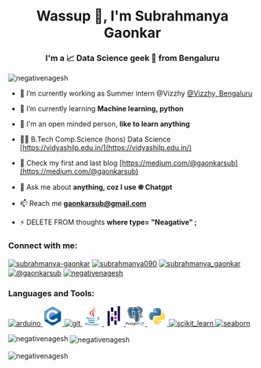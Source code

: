 <h1 align="center">Wassup 🙏, I'm Subrahmanya Gaonkar</h1>
<h3 align="center">I'm a 📈 Data Science geek 🥷 from Bengaluru</h3>

<p align="left"> <img src="https://komarev.com/ghpvc/?username=negativenagesh&label=Profile%20views&color=0e75b6&style=flat" alt="negativenagesh" /> </p>

- 🔭 I’m currently working as Summer intern @Vizzhy [@Vizzhy, Bengaluru](https://www.linkedin.com/company/vizzhy)

- 🌱 I’m currently learning **Machine learning, python**

- 👀 I'm an open minded person, **like to learn anything**

- 🧑‍🎓 B.Tech Comp.Science (hons) Data Science [https://vidyashilp.edu.in/](https://vidyashilp.edu.in/)

- 🧠 Check my first and last blog [https://medium.com/@gaonkarsub](https://medium.com/@gaonkarsub)

- 💬 Ask me about **anything, coz I use ֎ Chatgpt**

- 📫 Reach me **gaonkarsub@gmail.com**

- ⚡ DELETE FROM thoughts **where type= "Neagative" ;**

<h3 align="left">Connect with me:</h3>
<p align="left">
<a href="https://linkedin.com/in/subrahmanya-gaonkar" target="blank"><img align="center" src="https://raw.githubusercontent.com/rahuldkjain/github-profile-readme-generator/master/src/images/icons/Social/linked-in-alt.svg" alt="subrahmanya-gaonkar" height="30" width="40" /></a>
<a href="https://kaggle.com/subrahmanya090" target="blank"><img align="center" src="https://raw.githubusercontent.com/rahuldkjain/github-profile-readme-generator/master/src/images/icons/Social/kaggle.svg" alt="subrahmanya090" height="30" width="40" /></a>
<a href="https://instagram.com/subrahmanya_gaonkar" target="blank"><img align="center" src="https://raw.githubusercontent.com/rahuldkjain/github-profile-readme-generator/master/src/images/icons/Social/instagram.svg" alt="subrahmanya_gaonkar" height="30" width="40" /></a>
<a href="https://medium.com/@gaonkarsub" target="blank"><img align="center" src="https://raw.githubusercontent.com/rahuldkjain/github-profile-readme-generator/master/src/images/icons/Social/medium.svg" alt="@gaonkarsub" height="30" width="40" /></a>
<a href="https://www.leetcode.com/negativenagesh" target="blank"><img align="center" src="https://raw.githubusercontent.com/rahuldkjain/github-profile-readme-generator/master/src/images/icons/Social/leet-code.svg" alt="negativenagesh" height="30" width="40" /></a>
</p>

<h3 align="left">Languages and Tools:</h3>
<p align="left"> <a href="https://www.arduino.cc/" target="_blank" rel="noreferrer"> <img src="https://cdn.worldvectorlogo.com/logos/arduino-1.svg" alt="arduino" width="40" height="40"/> </a> <a href="https://www.cprogramming.com/" target="_blank" rel="noreferrer"> <img src="https://raw.githubusercontent.com/devicons/devicon/master/icons/c/c-original.svg" alt="c" width="40" height="40"/> </a> <a href="https://git-scm.com/" target="_blank" rel="noreferrer"> <img src="https://www.vectorlogo.zone/logos/git-scm/git-scm-icon.svg" alt="git" width="40" height="40"/> </a> <a href="https://www.java.com" target="_blank" rel="noreferrer"> <img src="https://raw.githubusercontent.com/devicons/devicon/master/icons/java/java-original.svg" alt="java" width="40" height="40"/> </a> <a href="https://pandas.pydata.org/" target="_blank" rel="noreferrer"> <img src="https://raw.githubusercontent.com/devicons/devicon/2ae2a900d2f041da66e950e4d48052658d850630/icons/pandas/pandas-original.svg" alt="pandas" width="40" height="40"/> </a> <a href="https://www.postgresql.org" target="_blank" rel="noreferrer"> <img src="https://raw.githubusercontent.com/devicons/devicon/master/icons/postgresql/postgresql-original-wordmark.svg" alt="postgresql" width="40" height="40"/> </a> <a href="https://www.python.org" target="_blank" rel="noreferrer"> <img src="https://raw.githubusercontent.com/devicons/devicon/master/icons/python/python-original.svg" alt="python" width="40" height="40"/> </a> <a href="https://scikit-learn.org/" target="_blank" rel="noreferrer"> <img src="https://upload.wikimedia.org/wikipedia/commons/0/05/Scikit_learn_logo_small.svg" alt="scikit_learn" width="40" height="40"/> </a> <a href="https://seaborn.pydata.org/" target="_blank" rel="noreferrer"> <img src="https://seaborn.pydata.org/_images/logo-mark-lightbg.svg" alt="seaborn" width="40" height="40"/> </a> </p>

<p><img align="left" src="https://github-readme-stats.vercel.app/api/top-langs?username=negativenagesh&show_icons=true&locale=en&layout=compact" alt="negativenagesh" /></p>

<p>&nbsp;<img align="center" src="https://github-readme-stats.vercel.app/api?username=negativenagesh&show_icons=true&locale=en" alt="negativenagesh" /></p>

<p><img align="center" src="https://github-readme-streak-stats.herokuapp.com/?user=negativenagesh&" alt="negativenagesh" /></p>
